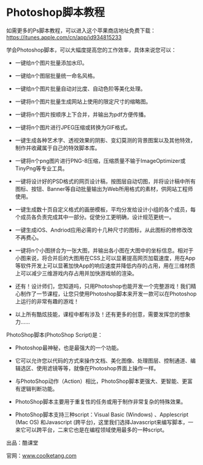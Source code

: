 # Photoshop脚本教程

如需更多的Ps脚本教程，可以进入这个苹果商店地址免费下载：https://itunes.apple.com/cn/app/id934815233

学会Photoshop脚本，可以大幅度提高您的工作效率，具体来说您可以：

* 一键给n个图片批量添加水印。

* 一键给n个图层批量统一命名风格。

* 一键给n个图片批量自动对比度、自动色阶等美化处理。

* 一键将n个图片批量生成网站上使用的限定尺寸的缩略图。

* 一键将n个图片按顺序上下合并，并输出为pdf方便传播。

* 一键将n个图片进行JPEG压缩或转换为GIF格式。

* 一键生成各种艺术字、透视效果的阴影、变幻莫测的背景图案以及其他特效，制作并收藏属于自己的特效脚本库。

* 一键将n个png图片进行PNG-8压缩，压缩质量不输于ImageOptimizer或TinyPng等专业工具。

* 一键将设计好的PSD格式的网页设计稿，按图层自动切图，并将设计稿中所有图标、按钮、Banner等自动批量输出为Web所用格式的素材，供网站工程师使用。

* 一键生成数十页自定义格式的画册模板，平均分发给设计小组的各个成员，每个成员各负责完成其中一部分。促使分工更明确，设计规范更统一。

* 一键生成iOS、Andriod应用必需的十几种尺寸的图标，从此图标的修修改改不再费心。

* 一键将n个小图拼合为一张大图，并输出各小图在大图中的坐标信息。相对于小图来说，将合并后的大图用在CSS上可以显著提高网页加载速度，用在App等软件开发上可以显著加快App的响应速度并降低内存的占用，用在三维材质上可以减少三维游戏内存占用并加快游戏帧的渲染。

* 还有！设计师们，您知道吗，只用Photoshop也能开发一个完整游戏！我们精心制作了一节课程，让您只使用Photoshop脚本来开发一款可以在Photoshop上运行的非常有趣的游戏！

* 以上所有酷炫技能，课程中都有涉及！还有更多的创意，需要发挥您的想象力......



PhotoShop脚本(PhotoShop Script)是：

* Photoshop最神秘，也是最强大的一个功能。

* 它可以允许您以代码的方式来操作文档、美化图像、处理图层、控制通道、编辑选区、使用滤镜等等，就像在Photoshop界面上操作一样。

* 与PhotoShop动作（Action）相比，PhotoShop脚本更强大、更智能、更富有逻辑判断功能。

* PhotoShop脚本主要用于重复性的任务或用于制作非常复杂的特殊效果。

* PhotoShop脚本支持三种script：Visual Basic (Windows) 、Applescript (Mac OS) 和Javascript (跨平台)，这里我们选择Javascript来编写脚本，一来它可以跨平台，二来它也是在编程领域使用最多的一种script。





出品：酷课堂

官网：www.coolketang.com
